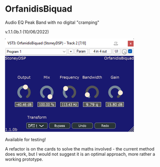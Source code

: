 # OrfanidisBiquad
Audio EQ Peak Band with no digital "cramping"

v.1.1.0b.1 (10/06/2022)

![Orf-AutoGUI-1-1-0b](https://raw.githubusercontent.com/StoneyDSP/OrfanidisBiquad/master/Res/Orf-AutoGUI-1-1-0b.png)

Available for testing!

A refactor is on the cards to solve the maths involved - the current method does work, but I would not suggest it is an optimal approach, more rather a working prototype.
